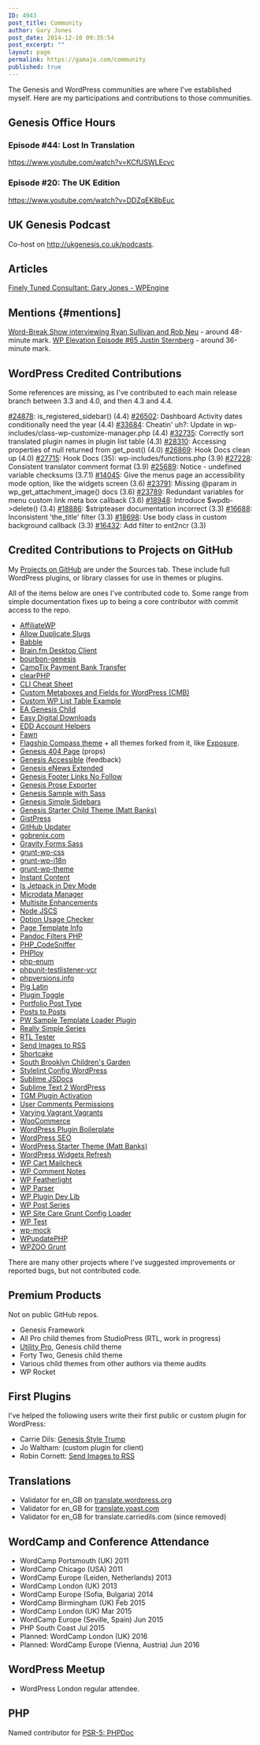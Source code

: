 ```yaml
---
ID: 4943
post_title: Community
author: Gary Jones
post_date: 2014-12-10 09:35:54
post_excerpt: ""
layout: page
permalink: https://gamajo.com/community
published: true
---
```

The Genesis and WordPress communities are where I've established myself. Here are my participations and contributions to those communities.

<h2 id="goh">Genesis Office Hours</h2>

<h3 id="goh44">Episode #44: Lost In Translation</h3>

https://www.youtube.com/watch?v=KCfUSWLEcvc

<h3 id="goh20">Episode #20: The UK Edition</h3>

https://www.youtube.com/watch?v=DDZqEK8bEuc

<h2>UK Genesis Podcast</h2>

Co-host on <a href="http://ukgenesis.co.uk/podcasts">http://ukgenesis.co.uk/podcasts</a>.

<h2 id="articles">Articles</h2>

<a href="http://wpengine.com/2012/05/25/gary-jones/">Finely Tuned Consultant: Gary Jones - WPEngine</a>

<h2>Mentions {#mentions]</h2>

<p><a href="http://word-break.com/episode/episode-05-with-ryan-sullivan-and-rob-neu/">Word-Break Show interviewing Ryan Sullivan and Rob Neu</a> - around 48-minute mark.
<a href="http://www.wpelevation.com/2015/01/episode-65-justin-sternberg/">WP Elevation Episode #65 Justin Sternberg</a> - around 36-minute mark.</p>

<h2 id="wordpress">WordPress Credited Contributions</h2>

Some references are missing, as I've contributed to each main release branch between 3.3 and 4.0, and then 4.3 and 4.4.

<p><a href="https://core.trac.wordpress.org/ticket/24878">#24878</a>: is_registered_sidebar() (4.4)
<a href="https://core.trac.wordpress.org/ticket/26502">#26502</a>: Dashboard Activity dates conditionally need the year (4.4)
<a href="https://core.trac.wordpress.org/ticket/33684">#33684</a>: Cheatin' uh?: Update in wp-includes/class-wp-customize-manager.php (4.4)
<a href="https://core.trac.wordpress.org/ticket/32735">#32735</a>: Correctly sort translated plugin names in plugin list table (4.3)
<a href="https://core.trac.wordpress.org/ticket/28310">#28310</a>: Accessing properties of null returned from get_post() (4.0)
<a href="https://core.trac.wordpress.org/ticket/26869">#26869</a>: Hook Docs clean up (4.0)
<a href="https://core.trac.wordpress.org/ticket/27715">#27715</a>: Hook Docs (35): wp-includes/functions.php (3.9)
<a href="https://core.trac.wordpress.org/ticket/27228">#27228</a>: Consistent translator comment format (3.9)
<a href="https://core.trac.wordpress.org/ticket/25689">#25689</a>: Notice - undefined variable checksums (3.7.1)
<a href="https://core.trac.wordpress.org/ticket/14045">#14045</a>: Give the menus page an accessibility mode option, like the widgets screen (3.6)
<a href="https://core.trac.wordpress.org/ticket/23791">#23791</a>: Missing @param in wp_get_attachment_image() docs (3.6)
<a href="https://core.trac.wordpress.org/ticket/23789">#23789</a>: Redundant variables for menu custom link meta box callback (3.6)
<a href="https://core.trac.wordpress.org/ticket/18948">#18948</a>: Introduce $wpdb->delete() (3.4)
<a href="https://core.trac.wordpress.org/ticket/18886">#18886</a>: $stripteaser documentation incorrect (3.3)
<a href="https://core.trac.wordpress.org/ticket/16688">#16688</a>: Inconsistent 'the_title' filter (3.3)
<a href="https://core.trac.wordpress.org/ticket/18698">#18698</a>: Use body class in custom background callback (3.3)
<a href="https://core.trac.wordpress.org/ticket/16432">#16432</a>: Add filter to ent2ncr (3.3)</p>

<h2 id="github">Credited Contributions to Projects on GitHub</h2>

My <a href="https://github.com/GaryJones?tab=repositories">Projects on GitHub</a> are under the Sources tab. These include full WordPress plugins, or library classes for use in themes or plugins.

All of the items below are ones I've contributed code to. Some range from simple documentation fixes up to being a core contributor with commit access to the repo.

<ul>
<li><a href="https://github.com/affiliatewp/AffiliateWP">AffiliateWP</a></li>
<li><a href="https://github.com/johnbillion/allow-duplicate-slugs">Allow Duplicate Slugs</a></li>
<li><a href="https://github.com/cftp/babble">Babble</a></li>
<li><a href="https://github.com/Dinius/Brain.fm-Desktop-Client">Brain.fm Desktop Client</a></li>
<li><a href="https://github.com/JohnLauber/bourbon-genesis">bourbon-genesis</a></li>
<li><a href="https://github.com/metarheinmain/camptix-payment-banktransfer">CampTix Payment Bank Transfer</a></li>
<li><a href="https://github.com/dseguy/clearPHP">clearPHP</a></li>
<li><a href="https://github.com/WebDevStudios/CLI-Cheat-Sheet">CLI Cheat Sheet</a></li>
<li><a href="https://github.com/WebDevStudios/Custom-Metaboxes-and-Fields-for-WordPress">Custom Metaboxes and Fields for WordPress (CMB)</a></li>
<li><a href="https://github.com/Veraxus/wp-list-table-example/">Custom WP List Table Example</a>
<li><a href="https://github.com/billerickson/EA-Genesis-Child">EA Genesis Child</a></li>
<li><a href="https://github.com/easydigitaldownloads/Easy-Digital-Downloads">Easy Digital Downloads</a></li>
<li><a href="https://github.com/devinsays/edd-account-helpers">EDD Account Helpers</a></li>
<li><a href="https://github.com/whitetail/fawn">Fawn</a></li>
<li><a href="https://github.com/FlagshipWP/compass">Flagship Compass theme</a> + all themes forked from it, like <a href="https://flagshipwp.com/showcase-photography-theme/">Exposure</a>.</li>
<li><a href="https://github.com/billerickson/Genesis-404-Page">Genesis 404 Page</a> (props)</li>
<li><a href="https://github.com/RRWD/genesis-accessible">Genesis Accessible</a> (feedback)</li>
<li><a href="https://github.com/kraftbj/genesis-enews-extended">Genesis eNews Extended</a></li>
<li><a href="https://github.com/mikejhale/genesis-footer-links-nofollow">Genesis Footer Links No Follow</a></li>
<li><a href="https://github.com/defries/Genesis-Prose-Exporter">Genesis Prose Exporter</a></li>
<li><a href="https://github.com/gregrickaby/genesis-sample">Genesis Sample with Sass</a></li>
<li><a href="https://github.com/copyblogger/genesis-simple-sidebars">Genesis Simple Sidebars</a></li>
<li><a href="https://github.com/mattbanks/Genesis-Starter-Child-Theme">Genesis Starter Child Theme (Matt Banks)</a></li>
<li><a href="https://github.com/bradyvercher/gistpress">GistPress</a></li>
<li><a href="https://github.com/afragen/github-updater">GitHub Updater</a></li>
<li><a href="https://github.com/gobrenix/gobrenix.com">gobrenix.com</a></li>
<li><a href="https://github.com/thatryan/gravity-forms-sass">Gravity Forms Sass</a></li>
<li><a href="https://github.com/cedaro/grunt-wp-css">grunt-wp-css</a></li>
<li><a href="https://github.com/blazersix/grunt-wp-i18n">grunt-wp-i18n</a></li>
<li><a href="https://github.com/10up/grunt-wp-theme">grunt-wp-theme</a></li>
<li><a href="https://github.com/devinsays/instant-content">Instant Content</a></li>
<li><a href="https://github.com/kraftbj/is-jetpack-in-dev-mode">Is Jetpack in Dev Mode</a></li>
<li><a href="https://github.com/bradpotter/microdata-manager">Microdata Manager</a></li>
<li><a href="https://github.com/bueltge/wordpress-multisite-enhancements">Multisite Enhancements</a></li>
<li><a href="https://github.com/jscs-dev/node-jscs">Node JSCS</a></li>
<li><a href="https://github.com/xwp/wp-option-usage-checker">Option Usage Checker</a></li>
<li><a href="https://github.com/tommcfarlin/page-template-info">Page Template Info</a></li>
<li><a href="https://github.com/Vinai/pandocfilters-php">Pandoc Filters PHP</a></li>
<li><a href="https://github.com/squizlabs/PHP_CodeSniffer">PHP_CodeSniffer</a></li>
<li><a href="https://github.com/banago/PHPloy">PHPloy</a></li>
<li><a href="https://github.com/marc-mabe/php-enum">php-enum</a></li>
<li><a href="https://github.com/php-vcr/phpunit-testlistener-vcr">phpunit-testlistener-vcr</a></li>
<li><a href="https://github.com/philsturgeon/phpversions.info">phpversions.info</a></li>
<li><a href="https://github.com/nb/wordpress-piglatin">Pig Latin</a></li>
<li><a href="https://github.com/bradyvercher/plugin-toggle">Plugin Toggle</a></li>
<li><a href="https://github.com/devinsays/portfolio-post-type">Portfolio Post Type</a></li>
<li><a href="https://github.com/scribu/wp-posts-to-posts">Posts to Posts</a></li>
<li><a href="https://github.com/pippinsplugins/pw-sample-template-loader-plugin">PW Sample Template Loader Plugin</a></li>
<li><a href="https://github.com/krogsgard/really-simple-series">Really Simple Series</a></li>
<li><a href="https://github.com/yoavf/RTL-Tester">RTL Tester</a></li>
<li><a href="https://github.com/robincornett/send-images-rss">Send Images to RSS</a></li>
<li><a href="https://github.com/wp-shortcake/shortcake/">Shortcake</a></li>
<li><a href="https://github.com/michaeldfoley/sbcg">South Brooklyn Children's Garden</a></li>
<li><a href="https://github.com/stylelint/stylelint-config-wordpress">Stylelint Config WordPress</a></li>
<li><a href="https://github.com/spadgos/sublime-jsdocs">Sublime JSDocs</a></li>
<li><a href="https://github.com/purplefish32/sublime-text-2-wordpress">Sublime Text 2 WordPress</a></li>
<li><a href="https://github.com/thomasgriffin/TGM-Plugin-Activation">TGM Plugin Activation</a></li>
<li><a href="https://github.com/tommcfarlin/user-comment-permissions">User Comments Permissions</a></li>
<li><a href="https://github.com/Varying-Vagrant-Vagrants/VVV">Varying Vagrant Vagrants</a></li>
<li><a href="https://github.com/woothemes/woocommerce">WooCommerce</a></li>
<li><a href="https://github.com/tommcfarlin/WordPress-Plugin-Boilerplate">WordPress Plugin Boilerplate</a></li>
<li><a href="https://github.com/Yoast/wordpress-seo">WordPress SEO</a></li>
<li><a href="https://github.com/mattbanks/WordPress-Starter-Theme">WordPress Starter Theme (Matt Banks)</a></li>
<li><a href="https://github.com/WebDevStudios/WordPress-Widgets-Refresh">WordPress Widgets Refresh</a></li>
<li><a href="https://github.com/leewillis77/e-commerce-mailcheck">WP Cart Mailcheck</a></li>
<li><a href="https://github.com/norcross/wp-comment-notes">WP Comment Notes</a></li>
<li><a href="https://github.com/wpsitecare/wp-featherlight">WP Featherlight</a></li>
<li><a href="https://github.com/rmccue/WP-Parser">WP Parser</a></li>
<li><a href="https://github.com/xwp/wp-plugin-dev-lib">WP Plugin Dev Lib</a></li>
<li><a href="https://github.com/mikejolley/wp-post-series">WP Post Series</a></li>
<li><a href="https://github.com/wpsitecare/sitecare-grunt-config-loader">WP Site Care Grunt Config Loader</a></li>
<li><a href="https://github.com/manovotny/wptest">WP Test</a></li>
<li><a href="https://github.com/10up/wp_mock">wp-mock</a></li>
<li><a href="https://github.com/WPupdatePHP/wp-update-php">WPupdatePHP</a></li>
<li><a href="https://github.com/WPZOO/grunt">WPZOO Grunt</a></li>
</ul>

There are many other projects where I've suggested improvements or reported bugs, but not contributed code.

<h2>Premium Products</h2>

Not on public GitHub repos.

<ul>
<li>Genesis Framework</li>
<li>All Pro child themes from StudioPress (RTL, work in progress)</li>
<li><a href="http://demo.cdils.com/utility-pro/">Utility Pro</a>, Genesis child theme</li>
<li>Forty Two, Genesis child theme</li>
<li>Various child themes from other authors via theme audits</li>
<li>WP Rocket</li>
</ul>

<h2 id="first-plugins">First Plugins</h2>

I've helped the following users write their first public or custom plugin for WordPress:

<ul>
<li>Carrie Dils: <a href="https://wordpress.org/plugins/genesis-style-trump/">Genesis Style Trump</a></li>
<li>Jo Waltham: (custom plugin for client)</li>
<li>Robin Cornett: <a href="https://github.com/robincornett/send-images-rss">Send Images to RSS</a></li>
</ul>

<h2>Translations</h2>

<ul>
<li>Validator for en_GB on <a href="https://translate.wordpress.org/locales/en-gb">translate.wordpress.org</a></li>
<li>Validator for en_GB for <a href="https://translate.yoast.com/languages/en-gb">translate.yoast.com</a></li>
<li>Validator for en_GB for translate.carriedils.com (since removed)</li>
</ul>

<h2>WordCamp and Conference Attendance</h2>

<ul>
<li>WordCamp Portsmouth (UK) 2011</li>
<li>WordCamp Chicago (USA) 2011</li>
<li>WordCamp Europe (Leiden, Netherlands) 2013</li>
<li>WordCamp London (UK) 2013</li>
<li>WordCamp Europe (Sofia, Bulgaria) 2014</li>
<li>WordCamp Birmingham (UK) Feb 2015</li>
<li>WordCamp London (UK) Mar 2015</li>
<li>WordCamp Europe (Seville, Spain) Jun 2015</li>
<li>PHP South Coast Jul 2015</li>
<li>Planned: WordCamp London (UK) 2016</li>
<li>Planned: WordCamp Europe (Vienna, Austria) Jun 2016</li>
</ul>

<h2>WordPress Meetup</h2>

<ul>
<li>WordPress London regular attendee.</li>
</ul>

<h2 id="php">PHP</h2>

Named contributor for <a href="https://github.com/phpDocumentor/fig-standards/blob/master/proposed/phpdoc-meta.md#53-contributors">PSR-5: PHPDoc</a>